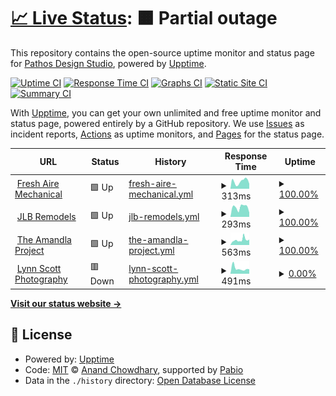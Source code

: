 # [📈 Live Status](https://Pathos-Design-Studio.github.io/uptime): <!--live status--> **🟧 Partial outage**

This repository contains the open-source uptime monitor and status page for [Pathos Design Studio](https://Pathos-Design-Studio.github.io/uptime), powered by [Upptime](https://github.com/upptime/upptime).

[![Uptime CI](https://github.com/Pathos-Design-Studio/uptime/workflows/Uptime%20CI/badge.svg)](https://github.com/Pathos-Design-Studio/uptime/actions?query=workflow%3A%22Uptime+CI%22)
[![Response Time CI](https://github.com/Pathos-Design-Studio/uptime/workflows/Response%20Time%20CI/badge.svg)](https://github.com/Pathos-Design-Studio/uptime/actions?query=workflow%3A%22Response+Time+CI%22)
[![Graphs CI](https://github.com/Pathos-Design-Studio/uptime/workflows/Graphs%20CI/badge.svg)](https://github.com/Pathos-Design-Studio/uptime/actions?query=workflow%3A%22Graphs+CI%22)
[![Static Site CI](https://github.com/Pathos-Design-Studio/uptime/workflows/Static%20Site%20CI/badge.svg)](https://github.com/Pathos-Design-Studio/uptime/actions?query=workflow%3A%22Static+Site+CI%22)
[![Summary CI](https://github.com/Pathos-Design-Studio/uptime/workflows/Summary%20CI/badge.svg)](https://github.com/Pathos-Design-Studio/uptime/actions?query=workflow%3A%22Summary+CI%22)

With [Upptime](https://upptime.js.org), you can get your own unlimited and free uptime monitor and status page, powered entirely by a GitHub repository. We use [Issues](https://github.com/Pathos-Design-Studio/uptime/issues) as incident reports, [Actions](https://github.com/Pathos-Design-Studio/uptime/actions) as uptime monitors, and [Pages](https://Pathos-Design-Studio.github.io/uptime) for the status page.

<!--start: status pages-->
<!-- This summary is generated by Upptime (https://github.com/upptime/upptime) -->
<!-- Do not edit this manually, your changes will be overwritten -->
<!-- prettier-ignore -->
| URL | Status | History | Response Time | Uptime |
| --- | ------ | ------- | ------------- | ------ |
| <img alt="" src="https://icons.duckduckgo.com/ip3/freshairemech.com.ico" height="13"> [Fresh Aire Mechanical](https://freshairemech.com/) | 🟩 Up | [fresh-aire-mechanical.yml](https://github.com/Pathos-Design-Studio/uptime/commits/HEAD/history/fresh-aire-mechanical.yml) | <details><summary><img alt="Response time graph" src="./graphs/fresh-aire-mechanical/response-time-week.png" height="20"> 313ms</summary><br><a href="https://Pathos-Design-Studio.github.io/uptime/history/fresh-aire-mechanical"><img alt="Response time 391" src="https://img.shields.io/endpoint?url=https%3A%2F%2Fraw.githubusercontent.com%2FPathos-Design-Studio%2Fuptime%2FHEAD%2Fapi%2Ffresh-aire-mechanical%2Fresponse-time.json"></a><br><a href="https://Pathos-Design-Studio.github.io/uptime/history/fresh-aire-mechanical"><img alt="24-hour response time 220" src="https://img.shields.io/endpoint?url=https%3A%2F%2Fraw.githubusercontent.com%2FPathos-Design-Studio%2Fuptime%2FHEAD%2Fapi%2Ffresh-aire-mechanical%2Fresponse-time-day.json"></a><br><a href="https://Pathos-Design-Studio.github.io/uptime/history/fresh-aire-mechanical"><img alt="7-day response time 313" src="https://img.shields.io/endpoint?url=https%3A%2F%2Fraw.githubusercontent.com%2FPathos-Design-Studio%2Fuptime%2FHEAD%2Fapi%2Ffresh-aire-mechanical%2Fresponse-time-week.json"></a><br><a href="https://Pathos-Design-Studio.github.io/uptime/history/fresh-aire-mechanical"><img alt="30-day response time 391" src="https://img.shields.io/endpoint?url=https%3A%2F%2Fraw.githubusercontent.com%2FPathos-Design-Studio%2Fuptime%2FHEAD%2Fapi%2Ffresh-aire-mechanical%2Fresponse-time-month.json"></a><br><a href="https://Pathos-Design-Studio.github.io/uptime/history/fresh-aire-mechanical"><img alt="1-year response time 391" src="https://img.shields.io/endpoint?url=https%3A%2F%2Fraw.githubusercontent.com%2FPathos-Design-Studio%2Fuptime%2FHEAD%2Fapi%2Ffresh-aire-mechanical%2Fresponse-time-year.json"></a></details> | <details><summary><a href="https://Pathos-Design-Studio.github.io/uptime/history/fresh-aire-mechanical">100.00%</a></summary><a href="https://Pathos-Design-Studio.github.io/uptime/history/fresh-aire-mechanical"><img alt="All-time uptime 99.93%" src="https://img.shields.io/endpoint?url=https%3A%2F%2Fraw.githubusercontent.com%2FPathos-Design-Studio%2Fuptime%2FHEAD%2Fapi%2Ffresh-aire-mechanical%2Fuptime.json"></a><br><a href="https://Pathos-Design-Studio.github.io/uptime/history/fresh-aire-mechanical"><img alt="24-hour uptime 100.00%" src="https://img.shields.io/endpoint?url=https%3A%2F%2Fraw.githubusercontent.com%2FPathos-Design-Studio%2Fuptime%2FHEAD%2Fapi%2Ffresh-aire-mechanical%2Fuptime-day.json"></a><br><a href="https://Pathos-Design-Studio.github.io/uptime/history/fresh-aire-mechanical"><img alt="7-day uptime 100.00%" src="https://img.shields.io/endpoint?url=https%3A%2F%2Fraw.githubusercontent.com%2FPathos-Design-Studio%2Fuptime%2FHEAD%2Fapi%2Ffresh-aire-mechanical%2Fuptime-week.json"></a><br><a href="https://Pathos-Design-Studio.github.io/uptime/history/fresh-aire-mechanical"><img alt="30-day uptime 99.93%" src="https://img.shields.io/endpoint?url=https%3A%2F%2Fraw.githubusercontent.com%2FPathos-Design-Studio%2Fuptime%2FHEAD%2Fapi%2Ffresh-aire-mechanical%2Fuptime-month.json"></a><br><a href="https://Pathos-Design-Studio.github.io/uptime/history/fresh-aire-mechanical"><img alt="1-year uptime 99.93%" src="https://img.shields.io/endpoint?url=https%3A%2F%2Fraw.githubusercontent.com%2FPathos-Design-Studio%2Fuptime%2FHEAD%2Fapi%2Ffresh-aire-mechanical%2Fuptime-year.json"></a></details>
| <img alt="" src="https://icons.duckduckgo.com/ip3/www.jlbremodels.com.ico" height="13"> [JLB Remodels](https://www.jlbremodels.com/) | 🟩 Up | [jlb-remodels.yml](https://github.com/Pathos-Design-Studio/uptime/commits/HEAD/history/jlb-remodels.yml) | <details><summary><img alt="Response time graph" src="./graphs/jlb-remodels/response-time-week.png" height="20"> 293ms</summary><br><a href="https://Pathos-Design-Studio.github.io/uptime/history/jlb-remodels"><img alt="Response time 275" src="https://img.shields.io/endpoint?url=https%3A%2F%2Fraw.githubusercontent.com%2FPathos-Design-Studio%2Fuptime%2FHEAD%2Fapi%2Fjlb-remodels%2Fresponse-time.json"></a><br><a href="https://Pathos-Design-Studio.github.io/uptime/history/jlb-remodels"><img alt="24-hour response time 149" src="https://img.shields.io/endpoint?url=https%3A%2F%2Fraw.githubusercontent.com%2FPathos-Design-Studio%2Fuptime%2FHEAD%2Fapi%2Fjlb-remodels%2Fresponse-time-day.json"></a><br><a href="https://Pathos-Design-Studio.github.io/uptime/history/jlb-remodels"><img alt="7-day response time 293" src="https://img.shields.io/endpoint?url=https%3A%2F%2Fraw.githubusercontent.com%2FPathos-Design-Studio%2Fuptime%2FHEAD%2Fapi%2Fjlb-remodels%2Fresponse-time-week.json"></a><br><a href="https://Pathos-Design-Studio.github.io/uptime/history/jlb-remodels"><img alt="30-day response time 275" src="https://img.shields.io/endpoint?url=https%3A%2F%2Fraw.githubusercontent.com%2FPathos-Design-Studio%2Fuptime%2FHEAD%2Fapi%2Fjlb-remodels%2Fresponse-time-month.json"></a><br><a href="https://Pathos-Design-Studio.github.io/uptime/history/jlb-remodels"><img alt="1-year response time 275" src="https://img.shields.io/endpoint?url=https%3A%2F%2Fraw.githubusercontent.com%2FPathos-Design-Studio%2Fuptime%2FHEAD%2Fapi%2Fjlb-remodels%2Fresponse-time-year.json"></a></details> | <details><summary><a href="https://Pathos-Design-Studio.github.io/uptime/history/jlb-remodels">100.00%</a></summary><a href="https://Pathos-Design-Studio.github.io/uptime/history/jlb-remodels"><img alt="All-time uptime 100.00%" src="https://img.shields.io/endpoint?url=https%3A%2F%2Fraw.githubusercontent.com%2FPathos-Design-Studio%2Fuptime%2FHEAD%2Fapi%2Fjlb-remodels%2Fuptime.json"></a><br><a href="https://Pathos-Design-Studio.github.io/uptime/history/jlb-remodels"><img alt="24-hour uptime 100.00%" src="https://img.shields.io/endpoint?url=https%3A%2F%2Fraw.githubusercontent.com%2FPathos-Design-Studio%2Fuptime%2FHEAD%2Fapi%2Fjlb-remodels%2Fuptime-day.json"></a><br><a href="https://Pathos-Design-Studio.github.io/uptime/history/jlb-remodels"><img alt="7-day uptime 100.00%" src="https://img.shields.io/endpoint?url=https%3A%2F%2Fraw.githubusercontent.com%2FPathos-Design-Studio%2Fuptime%2FHEAD%2Fapi%2Fjlb-remodels%2Fuptime-week.json"></a><br><a href="https://Pathos-Design-Studio.github.io/uptime/history/jlb-remodels"><img alt="30-day uptime 100.00%" src="https://img.shields.io/endpoint?url=https%3A%2F%2Fraw.githubusercontent.com%2FPathos-Design-Studio%2Fuptime%2FHEAD%2Fapi%2Fjlb-remodels%2Fuptime-month.json"></a><br><a href="https://Pathos-Design-Studio.github.io/uptime/history/jlb-remodels"><img alt="1-year uptime 100.00%" src="https://img.shields.io/endpoint?url=https%3A%2F%2Fraw.githubusercontent.com%2FPathos-Design-Studio%2Fuptime%2FHEAD%2Fapi%2Fjlb-remodels%2Fuptime-year.json"></a></details>
| <img alt="" src="https://icons.duckduckgo.com/ip3/www.amandlaproject.org.ico" height="13"> [The Amandla Project](https://www.amandlaproject.org/) | 🟩 Up | [the-amandla-project.yml](https://github.com/Pathos-Design-Studio/uptime/commits/HEAD/history/the-amandla-project.yml) | <details><summary><img alt="Response time graph" src="./graphs/the-amandla-project/response-time-week.png" height="20"> 563ms</summary><br><a href="https://Pathos-Design-Studio.github.io/uptime/history/the-amandla-project"><img alt="Response time 545" src="https://img.shields.io/endpoint?url=https%3A%2F%2Fraw.githubusercontent.com%2FPathos-Design-Studio%2Fuptime%2FHEAD%2Fapi%2Fthe-amandla-project%2Fresponse-time.json"></a><br><a href="https://Pathos-Design-Studio.github.io/uptime/history/the-amandla-project"><img alt="24-hour response time 450" src="https://img.shields.io/endpoint?url=https%3A%2F%2Fraw.githubusercontent.com%2FPathos-Design-Studio%2Fuptime%2FHEAD%2Fapi%2Fthe-amandla-project%2Fresponse-time-day.json"></a><br><a href="https://Pathos-Design-Studio.github.io/uptime/history/the-amandla-project"><img alt="7-day response time 563" src="https://img.shields.io/endpoint?url=https%3A%2F%2Fraw.githubusercontent.com%2FPathos-Design-Studio%2Fuptime%2FHEAD%2Fapi%2Fthe-amandla-project%2Fresponse-time-week.json"></a><br><a href="https://Pathos-Design-Studio.github.io/uptime/history/the-amandla-project"><img alt="30-day response time 545" src="https://img.shields.io/endpoint?url=https%3A%2F%2Fraw.githubusercontent.com%2FPathos-Design-Studio%2Fuptime%2FHEAD%2Fapi%2Fthe-amandla-project%2Fresponse-time-month.json"></a><br><a href="https://Pathos-Design-Studio.github.io/uptime/history/the-amandla-project"><img alt="1-year response time 545" src="https://img.shields.io/endpoint?url=https%3A%2F%2Fraw.githubusercontent.com%2FPathos-Design-Studio%2Fuptime%2FHEAD%2Fapi%2Fthe-amandla-project%2Fresponse-time-year.json"></a></details> | <details><summary><a href="https://Pathos-Design-Studio.github.io/uptime/history/the-amandla-project">100.00%</a></summary><a href="https://Pathos-Design-Studio.github.io/uptime/history/the-amandla-project"><img alt="All-time uptime 100.00%" src="https://img.shields.io/endpoint?url=https%3A%2F%2Fraw.githubusercontent.com%2FPathos-Design-Studio%2Fuptime%2FHEAD%2Fapi%2Fthe-amandla-project%2Fuptime.json"></a><br><a href="https://Pathos-Design-Studio.github.io/uptime/history/the-amandla-project"><img alt="24-hour uptime 100.00%" src="https://img.shields.io/endpoint?url=https%3A%2F%2Fraw.githubusercontent.com%2FPathos-Design-Studio%2Fuptime%2FHEAD%2Fapi%2Fthe-amandla-project%2Fuptime-day.json"></a><br><a href="https://Pathos-Design-Studio.github.io/uptime/history/the-amandla-project"><img alt="7-day uptime 100.00%" src="https://img.shields.io/endpoint?url=https%3A%2F%2Fraw.githubusercontent.com%2FPathos-Design-Studio%2Fuptime%2FHEAD%2Fapi%2Fthe-amandla-project%2Fuptime-week.json"></a><br><a href="https://Pathos-Design-Studio.github.io/uptime/history/the-amandla-project"><img alt="30-day uptime 100.00%" src="https://img.shields.io/endpoint?url=https%3A%2F%2Fraw.githubusercontent.com%2FPathos-Design-Studio%2Fuptime%2FHEAD%2Fapi%2Fthe-amandla-project%2Fuptime-month.json"></a><br><a href="https://Pathos-Design-Studio.github.io/uptime/history/the-amandla-project"><img alt="1-year uptime 100.00%" src="https://img.shields.io/endpoint?url=https%3A%2F%2Fraw.githubusercontent.com%2FPathos-Design-Studio%2Fuptime%2FHEAD%2Fapi%2Fthe-amandla-project%2Fuptime-year.json"></a></details>
| <img alt="" src="https://icons.duckduckgo.com/ip3/www.lynnscott.photo.ico" height="13"> [Lynn Scott Photography](https://www.lynnscott.photo/) | 🟥 Down | [lynn-scott-photography.yml](https://github.com/Pathos-Design-Studio/uptime/commits/HEAD/history/lynn-scott-photography.yml) | <details><summary><img alt="Response time graph" src="./graphs/lynn-scott-photography/response-time-week.png" height="20"> 491ms</summary><br><a href="https://Pathos-Design-Studio.github.io/uptime/history/lynn-scott-photography"><img alt="Response time 500" src="https://img.shields.io/endpoint?url=https%3A%2F%2Fraw.githubusercontent.com%2FPathos-Design-Studio%2Fuptime%2FHEAD%2Fapi%2Flynn-scott-photography%2Fresponse-time.json"></a><br><a href="https://Pathos-Design-Studio.github.io/uptime/history/lynn-scott-photography"><img alt="24-hour response time 353" src="https://img.shields.io/endpoint?url=https%3A%2F%2Fraw.githubusercontent.com%2FPathos-Design-Studio%2Fuptime%2FHEAD%2Fapi%2Flynn-scott-photography%2Fresponse-time-day.json"></a><br><a href="https://Pathos-Design-Studio.github.io/uptime/history/lynn-scott-photography"><img alt="7-day response time 491" src="https://img.shields.io/endpoint?url=https%3A%2F%2Fraw.githubusercontent.com%2FPathos-Design-Studio%2Fuptime%2FHEAD%2Fapi%2Flynn-scott-photography%2Fresponse-time-week.json"></a><br><a href="https://Pathos-Design-Studio.github.io/uptime/history/lynn-scott-photography"><img alt="30-day response time 500" src="https://img.shields.io/endpoint?url=https%3A%2F%2Fraw.githubusercontent.com%2FPathos-Design-Studio%2Fuptime%2FHEAD%2Fapi%2Flynn-scott-photography%2Fresponse-time-month.json"></a><br><a href="https://Pathos-Design-Studio.github.io/uptime/history/lynn-scott-photography"><img alt="1-year response time 500" src="https://img.shields.io/endpoint?url=https%3A%2F%2Fraw.githubusercontent.com%2FPathos-Design-Studio%2Fuptime%2FHEAD%2Fapi%2Flynn-scott-photography%2Fresponse-time-year.json"></a></details> | <details><summary><a href="https://Pathos-Design-Studio.github.io/uptime/history/lynn-scott-photography">0.00%</a></summary><a href="https://Pathos-Design-Studio.github.io/uptime/history/lynn-scott-photography"><img alt="All-time uptime 43.28%" src="https://img.shields.io/endpoint?url=https%3A%2F%2Fraw.githubusercontent.com%2FPathos-Design-Studio%2Fuptime%2FHEAD%2Fapi%2Flynn-scott-photography%2Fuptime.json"></a><br><a href="https://Pathos-Design-Studio.github.io/uptime/history/lynn-scott-photography"><img alt="24-hour uptime 0.00%" src="https://img.shields.io/endpoint?url=https%3A%2F%2Fraw.githubusercontent.com%2FPathos-Design-Studio%2Fuptime%2FHEAD%2Fapi%2Flynn-scott-photography%2Fuptime-day.json"></a><br><a href="https://Pathos-Design-Studio.github.io/uptime/history/lynn-scott-photography"><img alt="7-day uptime 0.00%" src="https://img.shields.io/endpoint?url=https%3A%2F%2Fraw.githubusercontent.com%2FPathos-Design-Studio%2Fuptime%2FHEAD%2Fapi%2Flynn-scott-photography%2Fuptime-week.json"></a><br><a href="https://Pathos-Design-Studio.github.io/uptime/history/lynn-scott-photography"><img alt="30-day uptime 43.28%" src="https://img.shields.io/endpoint?url=https%3A%2F%2Fraw.githubusercontent.com%2FPathos-Design-Studio%2Fuptime%2FHEAD%2Fapi%2Flynn-scott-photography%2Fuptime-month.json"></a><br><a href="https://Pathos-Design-Studio.github.io/uptime/history/lynn-scott-photography"><img alt="1-year uptime 43.28%" src="https://img.shields.io/endpoint?url=https%3A%2F%2Fraw.githubusercontent.com%2FPathos-Design-Studio%2Fuptime%2FHEAD%2Fapi%2Flynn-scott-photography%2Fuptime-year.json"></a></details>

<!--end: status pages-->

[**Visit our status website →**](https://Pathos-Design-Studio.github.io/uptime)

## 📄 License

- Powered by: [Upptime](https://github.com/upptime/upptime)
- Code: [MIT](./LICENSE) © [Anand Chowdhary](https://anandchowdhary.com), supported by [Pabio](https://pabio.com)
- Data in the `./history` directory: [Open Database License](https://opendatacommons.org/licenses/odbl/1-0/)
